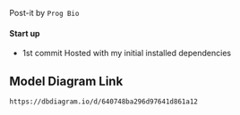 Post-it by `Prog Bio`

#### Start up
   - 1st commit Hosted with my initial installed dependencies 

## Model Diagram Link

    https://dbdiagram.io/d/640748ba296d97641d861a12

